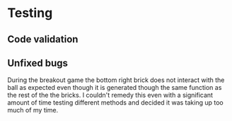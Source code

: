 # Testing 

## Code validation 

## Unfixed bugs 

During the breakout game the bottom right brick does not interact with the ball as expected even though it is generated though the same function as the rest of the the bricks. I couldn't remedy this even with a significant amount of time testing different methods and decided it was taking up too much of my time.